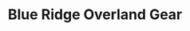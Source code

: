 ---
title: "Blue Ridge Overland Gear"
url: /bedford/blue-ridge-overland-gear-rocky-ford-road/
shop: outdoor
---